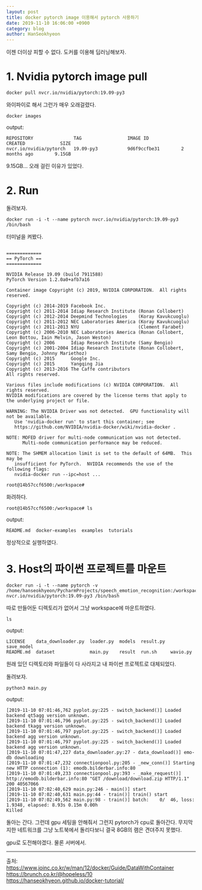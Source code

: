 ```yaml
---
layout: post
title: docker pytorch image 이용해서 pytorch 사용하기
date: 2019-11-10 16:06:00 +0900
category: blog
author: HanSeokhyeon
---
```


이젠 더이상 피할 수 없다. 도커를 이용해 딥러닝해보자.

# 1. Nvidia pytorch image pull

```
docker pull nvcr.io/nvidia/pytorch:19.09-py3
```

와이파이로 해서 그런가 매우 오래걸렸다.

```
docker images
```
output:
```
REPOSITORY               TAG                 IMAGE ID            CREATED             SIZE
nvcr.io/nvidia/pytorch   19.09-py3           9d6f9ccfbe31        2 months ago        9.15GB
```
9.15GB... 오래 걸린 이유가 있었다.

# 2. Run

돌려보자.

```
docker run -i -t --name pytorch nvcr.io/nvidia/pytorch:19.09-py3 /bin/bash
```

터미널을 켜봤다.

```

=============
== PyTorch ==
=============

NVIDIA Release 19.09 (build 7911588)
PyTorch Version 1.2.0a0+afb7a16

Container image Copyright (c) 2019, NVIDIA CORPORATION.  All rights reserved.

Copyright (c) 2014-2019 Facebook Inc.
Copyright (c) 2011-2014 Idiap Research Institute (Ronan Collobert)
Copyright (c) 2012-2014 Deepmind Technologies    (Koray Kavukcuoglu)
Copyright (c) 2011-2012 NEC Laboratories America (Koray Kavukcuoglu)
Copyright (c) 2011-2013 NYU                      (Clement Farabet)
Copyright (c) 2006-2010 NEC Laboratories America (Ronan Collobert, Leon Bottou, Iain Melvin, Jason Weston)
Copyright (c) 2006      Idiap Research Institute (Samy Bengio)
Copyright (c) 2001-2004 Idiap Research Institute (Ronan Collobert, Samy Bengio, Johnny Mariethoz)
Copyright (c) 2015      Google Inc.
Copyright (c) 2015      Yangqing Jia
Copyright (c) 2013-2016 The Caffe contributors
All rights reserved.

Various files include modifications (c) NVIDIA CORPORATION.  All rights reserved.
NVIDIA modifications are covered by the license terms that apply to the underlying project or file.

WARNING: The NVIDIA Driver was not detected.  GPU functionality will not be available.
   Use 'nvidia-docker run' to start this container; see
   https://github.com/NVIDIA/nvidia-docker/wiki/nvidia-docker .

NOTE: MOFED driver for multi-node communication was not detected.
      Multi-node communication performance may be reduced.

NOTE: The SHMEM allocation limit is set to the default of 64MB.  This may be
   insufficient for PyTorch.  NVIDIA recommends the use of the following flags:
   nvidia-docker run --ipc=host ...

root@14b57ccf6500:/workspace#
```
화려하다.

```
root@14b57ccf6500:/workspace# ls
```
output:
```
README.md  docker-examples  examples  tutorials
```

정상적으로 실행하였다.

# 3. Host의 파이썬 프로젝트를 마운트

```
docker run -i -t --name pytorch -v /home/hanseokhyeon/PycharmProjects/speech_emotion_recognition:/workspace nvcr.io/nvidia/pytorch:19.09-py3 /bin/bash
```

따로 만들어둔 디렉토리가 없어서 그냥 workspace에 마운트하였다.

```
ls
```
output:
```
LICENSE    data_downloader.py  loader.py  models  result.py  save_model
README.md  dataset             main.py    result  run.sh     wavio.py
```

원래 있던 디렉토리와 파일들이 다 사라지고 내 파이썬 프로젝트로 대체되었다.

돌려보자.

```
python3 main.py
```
output:
```
[2019-11-10 07:01:46,762 pyplot.py:225 - switch_backend()] Loaded backend qt5agg version unknown.
[2019-11-10 07:01:46,796 pyplot.py:225 - switch_backend()] Loaded backend tkagg version unknown.
[2019-11-10 07:01:46,797 pyplot.py:225 - switch_backend()] Loaded backend agg version unknown.
[2019-11-10 07:01:46,797 pyplot.py:225 - switch_backend()] Loaded backend agg version unknown.
[2019-11-10 07:01:47,227 data_downloader.py:27 - data_download()] emo-db downloading
[2019-11-10 07:01:47,232 connectionpool.py:205 - _new_conn()] Starting new HTTP connection (1): emodb.bilderbar.info:80
[2019-11-10 07:01:49,233 connectionpool.py:393 - _make_request()] http://emodb.bilderbar.info:80 "GET /download/download.zip HTTP/1.1" 200 40567066
[2019-11-10 07:02:40,629 main.py:246 - main()] start
[2019-11-10 07:02:40,631 main.py:44 - train()] train() start
[2019-11-10 07:02:49,562 main.py:98 - train()] batch:    0/  46, loss: 1.9348, elapsed: 8.93s 0.15m 0.00h
Killed
```

돌아는 간다. 그런데 gpu 세팅을 안해줘서 그런지 pytorch가 cpu로 돌아간다. 무지막지한 네트워크를 그냥 노트북에서 돌리다보니 결국 8GB의 램은 견뎌주지 못했다.

gpu로 도전해야겠다. 물론 서버에서.

---
출처:  
<https://www.joinc.co.kr/w/man/12/docker/Guide/DataWithContainer>  
<https://brunch.co.kr/@hopeless/10>  
<https://hanseokhyeon.github.io/docker-tutorial/>